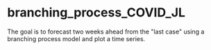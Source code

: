 # branching_process_COVID_JL
The goal is to forecast two weeks ahead from the "last case" using a branching process model and plot a time series. 
